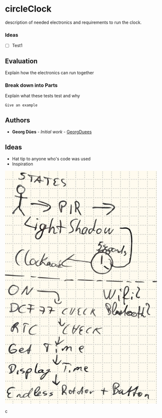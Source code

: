 # circleClock

description of needed electronics and requirements to run the clock.

### Ideas

-  [ ] Test1

## Evaluation

Explain how the electronics can run together

### Break down into Parts

Explain what these tests test and why

```
Give an example
```

## Authors

* **Georg Dües** - *Initial work* - [GeorgDuees](https://github.com/georgduees)


## Ideas

* Hat tip to anyone who's code was used
* Inspiration


![Example of the clock][electronics_image]

[electronics_image]: https://github.com/georgduees/circleClock/raw/master/sketches/images/img_20180109_180636.263.jpg "electronics sketch"
c
